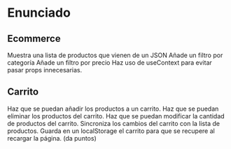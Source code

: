# Enunciado

## Ecommerce

 Muestra una lista de productos que vienen de un JSON
 Añade un filtro por categoría
 Añade un filtro por precio
 Haz uso de useContext para evitar pasar props innecesarias.

## Carrito

 Haz que se puedan añadir los productos a un carrito.
 Haz que se puedan eliminar los productos del carrito.
 Haz que se puedan modificar la cantidad de productos del carrito.
 Sincroniza los cambios del carrito con la lista de productos.
 Guarda en un localStorage el carrito para que se recupere al recargar la página. (da puntos)